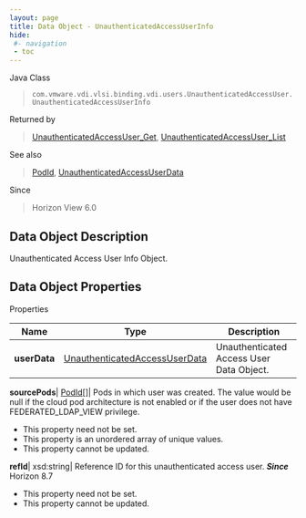 ```yaml
---
layout: page
title: Data Object - UnauthenticatedAccessUserInfo
hide:
 #- navigation
 - toc
---
```






Java Class  
> `com.vmware.vdi.vlsi.binding.vdi.users.UnauthenticatedAccessUser.UnauthenticatedAccessUserInfo`

Returned by  
> [UnauthenticatedAccessUser_Get](vdi.users.UnauthenticatedAccessUser.md#get), [UnauthenticatedAccessUser_List](vdi.users.UnauthenticatedAccessUser.md#list)

See also  
> [PodId](vdi.entity.PodId.md), [UnauthenticatedAccessUserData](vdi.users.UnauthenticatedAccessUser.UnauthenticatedAccessUserData.md)

Since  
> Horizon View 6.0


## Data Object Description 

Unauthenticated Access User Info Object. 

## Data Object Properties

Properties

Name |  Type |  Description   
---|---|---  
**userData**| [UnauthenticatedAccessUserData](vdi.users.UnauthenticatedAccessUser.UnauthenticatedAccessUserData.md)|  Unauthenticated Access User Data Object.   
  
**sourcePods**| [PodId[]](vdi.entity.PodId.md)|  Pods in which user was created. The value would be null if the cloud pod architecture is not enabled or if the user does not have FEDERATED_LDAP_VIEW privilege.   


 * This property need not be set.
  * This property is an unordered array of unique values.
 * This property cannot be updated.

  
**refId**|  xsd:string|  Reference ID for this unauthenticated access user.  **_Since_** Horizon 8.7  


 * This property need not be set.
 * This property cannot be updated.

  
  
  
   
  
  
